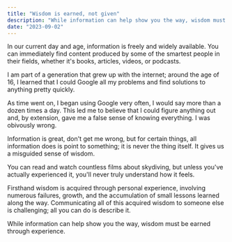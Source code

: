 ```yaml
---
title: "Wisdom is earned, not given"
description: "While information can help show you the way, wisdom must be earned through experience."
date: "2023-09-02"
---
```


In our current day and age, information is freely and widely available. You can immediately find content produced by some of the smartest people in their fields, whether it's books, articles, videos, or podcasts.

I am part of a generation that grew up with the internet; around the age of 16, I learned that I could Google all my problems and find solutions to anything pretty quickly.

As time went on, I began using Google very often, I would say more than a dozen times a day. This led me to believe that I could figure anything out and, by extension, gave me a false sense of knowing everything. I was obivously wrong.

Information is great, don't get me wrong, but for certain things, all information does is point to something; it is never the thing itself. It gives us a misguided sense of wisdom.

You can read and watch countless films about skydiving, but unless you've actually experienced it, you'll never truly understand how it feels.

Firsthand wisdom is acquired through personal experience, involving numerous failures, growth, and the accumulation of small lessons learned along the way. Communicating all of this acquired wisdom to someone else is challenging; all you can do is describe it.

While information can help show you the way, wisdom must be earned through experience.

